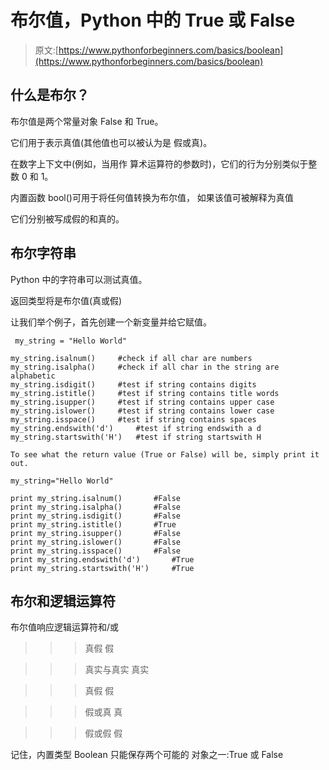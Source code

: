 # 布尔值，Python 中的 True 或 False

> 原文:[https://www.pythonforbeginners.com/basics/boolean](https://www.pythonforbeginners.com/basics/boolean)

## 什么是布尔？

布尔值是两个常量对象 False 和 True。

它们用于表示真值(其他值也可以被认为是
假或真)。

在数字上下文中(例如，当用作
算术运算符的参数时)，它们的行为分别类似于整数 0 和 1。

内置函数 bool()可用于将任何值转换为布尔值，
如果该值可被解释为真值

它们分别被写成假的和真的。

## 布尔字符串

Python 中的字符串可以测试真值。

返回类型将是布尔值(真或假)

让我们举个例子，首先创建一个新变量并给它赋值。

```
 my_string = "Hello World"

my_string.isalnum()		#check if all char are numbers
my_string.isalpha()		#check if all char in the string are alphabetic
my_string.isdigit()		#test if string contains digits
my_string.istitle()		#test if string contains title words
my_string.isupper()		#test if string contains upper case
my_string.islower()		#test if string contains lower case
my_string.isspace()		#test if string contains spaces
my_string.endswith('d')		#test if string endswith a d
my_string.startswith('H')	#test if string startswith H

To see what the return value (True or False) will be, simply print it out.	

my_string="Hello World"

print my_string.isalnum()		#False
print my_string.isalpha()		#False
print my_string.isdigit()		#False
print my_string.istitle()		#True
print my_string.isupper()		#False
print my_string.islower()		#False
print my_string.isspace()		#False
print my_string.endswith('d')		#True
print my_string.startswith('H')		#True 
```

## 布尔和逻辑运算符

布尔值响应逻辑运算符和/或

>>>真假
假

>>>真实与真实
真实

>>>真假
假

>>>假或真
真

>>>假或假
假

记住，内置类型 Boolean 只能保存两个可能的
对象之一:True 或 False